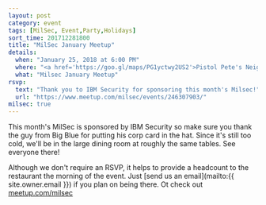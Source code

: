 ```yaml
---
layout: post
category: event
tags: [MilSec, Event,Party,Holidays]
sort_time: 201712281800
title: "MilSec January Meetup"
details:
  when: "January 25, 2018 at 6:00 PM"
  where: "<a href='https://goo.gl/maps/PG1yctwy2US2'>Pistol Pete's Neighborhood Bar & Grill</a>"
  what: "Milsec January Meetup"
rsvp:
  text: "Thank you to IBM Security for sponsoring this month's Milsec!"
  url: "https://www.meetup.com/milsec/events/246307903/"
milsec: true
---
```

This month's MilSec is sponsored by IBM Security so make sure you thank the guy from Big Blue for putting his corp card in the hat. Since it's still too cold, we'll be in the large dining room at roughly the same tables.  See everyone there!

Although we don't require an RSVP, it helps to provide a headcount to the restaurant the morning of the event. Just [send us an email](mailto:{{ site.owner.email }}) if you plan on being there. Ot check out [meetup.com/milsec](https://meetup.com/milsec)
